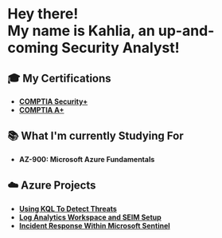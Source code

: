 <h1>Hey there! <br>
My name is Kahlia, an up-and-coming <b>Security Analyst!</b> </h1>

<h2> 🎓 My Certifications </h2>

- <b>[COMPTIA Security+](https://www.credly.com/earner/earned/badge/c1fe0f56-8015-4bc0-b182-a0f9f2454b57)</b>
- <b>[COMPTIA A+](https://www.credly.com/badges/93bff781-3c6b-4f74-a3f8-e70ed79b188f)</b>

<h2> 📚 What I'm currently Studying For </h2>

- <b>AZ-900: Microsoft Azure Fundamentals</b>


<h2>☁️ Azure Projects </h2>

- <b>[Using KQL To Detect Threats](https://github.com/kjonet/Azure-Alerts-Using-KQL)</b>
- <b>[Log Analytics Workspace and SEIM Setup](https://github.com/kjonet/Azure-Logging-and-SIEM-Setup)</b>
- <b>[Incident Response Within Microsoft Sentinel](https://github.com/kjonet/Incident-Response-Within-Microsoft-Sentinel/blob/main/README.md)</b>
